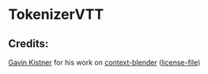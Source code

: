 # TokenizerVTT

## Credits:
[Gavin Kistner](https://github.com/Phrogz) for his work on [context-blender](https://github.com/Phrogz/context-blender/tree/master) ([license-file](https://github.com/egrosenberg/tokenizerVTT/blob/master/license/context-blender.txt))
